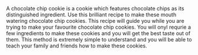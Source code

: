A chocolate chip cookie is a cookie which features chocolate chips as its distinguished ingredient. Use this brilliant recipe to make these mouth watering chocolate chip cookies. This recipe will guide you while you are trying to make your favourite chocolate chip cookies. You will onyl requrie a few ingredients to make these cookies and you will get the best taste out of them. This method is extremely simple to understand and you will be able to teach your family and friends how to make these cookies. 
